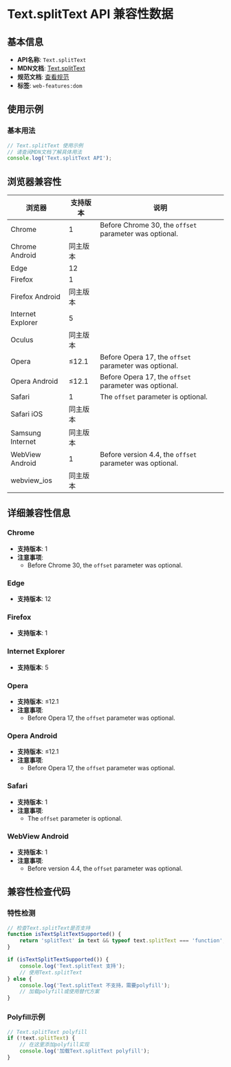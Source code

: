 # Text.splitText API 兼容性数据

## 基本信息

- **API名称**: `Text.splitText`
- **MDN文档**: [Text.splitText](https://developer.mozilla.org/docs/Web/API/Text/splitText)
- **规范文档**: [查看规范](https://dom.spec.whatwg.org/#ref-for-dom-text-splittext①)
- **标签**: `web-features:dom`

## 使用示例

### 基本用法

```javascript
// Text.splitText 使用示例
// 请查阅MDN文档了解具体用法
console.log('Text.splitText API');
```

## 浏览器兼容性

| 浏览器 | 支持版本 | 说明 |
|--------|----------|------|
| Chrome | 1 | Before Chrome 30, the `offset` parameter was optional. |
| Chrome Android | 同主版本 |  |
| Edge | 12 |  |
| Firefox | 1 |  |
| Firefox Android | 同主版本 |  |
| Internet Explorer | 5 |  |
| Oculus | 同主版本 |  |
| Opera | ≤12.1 | Before Opera 17, the `offset` parameter was optional. |
| Opera Android | ≤12.1 | Before Opera 17, the `offset` parameter was optional. |
| Safari | 1 | The `offset` parameter is optional. |
| Safari iOS | 同主版本 |  |
| Samsung Internet | 同主版本 |  |
| WebView Android | 1 | Before version 4.4, the `offset` parameter was optional. |
| webview_ios | 同主版本 |  |

## 详细兼容性信息

### Chrome

- **支持版本**: 1
- **注意事项**:
  - Before Chrome 30, the `offset` parameter was optional.

### Edge

- **支持版本**: 12

### Firefox

- **支持版本**: 1

### Internet Explorer

- **支持版本**: 5

### Opera

- **支持版本**: ≤12.1
- **注意事项**:
  - Before Opera 17, the `offset` parameter was optional.

### Opera Android

- **支持版本**: ≤12.1
- **注意事项**:
  - Before Opera 17, the `offset` parameter was optional.

### Safari

- **支持版本**: 1
- **注意事项**:
  - The `offset` parameter is optional.

### WebView Android

- **支持版本**: 1
- **注意事项**:
  - Before version 4.4, the `offset` parameter was optional.

## 兼容性检查代码

### 特性检测

```javascript
// 检查Text.splitText是否支持
function isTextSplitTextSupported() {
    return 'splitText' in text && typeof text.splitText === 'function';
}

if (isTextSplitTextSupported()) {
    console.log('Text.splitText 支持');
    // 使用Text.splitText
} else {
    console.log('Text.splitText 不支持，需要polyfill');
    // 加载polyfill或使用替代方案
}
```

### Polyfill示例

```javascript
// Text.splitText polyfill
if (!text.splitText) {
    // 在这里添加polyfill实现
    console.log('加载Text.splitText polyfill');
}
```

